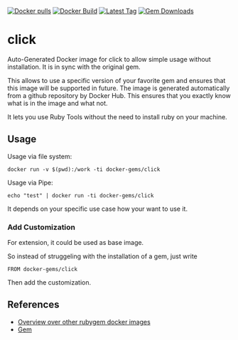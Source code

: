 [![Docker pulls](https://img.shields.io/docker/pulls/rubygem/click.svg)](https://hub.docker.com/r/rubygem/click/)
[![Docker Build](https://img.shields.io/docker/automated/rubygem/click.svg)](https://hub.docker.com/r/rubygem/click/)
[![Latest Tag](https://img.shields.io/github/tag/docker-rubygem/click.svg)](https://hub.docker.com/r/rubygem/click/)
[![Gem Downloads](https://img.shields.io/gem/dt/click.svg)](https://rubygems.org/gems/click/)
# click

Auto-Generated Docker image for click to allow simple usage without installation.
It is in sync with the original gem.

This allows to use a specific version of your favorite gem and ensures that this image will be supported in future.
The image is generated automatically from a github repository by Docker Hub.
This ensures that you exactly know what is in the image and what not.

It lets you use Ruby Tools without the need to install ruby on your machine.

## Usage

Usage via file system:

`docker run -v $(pwd):/work -ti docker-gems/click`

Usage via Pipe:

`echo "test" | docker run -ti docker-gems/click`

It depends on your specific use case how your want to use it.

### Add Customization

For extension, it could be used as base image.

So instead of struggeling with the installation of a gem, just write

`FROM docker-gems/click`

Then add the customization.

## References

 - [Overview over other rubygem docker images](https://github.com/thinkbot/docker-rubygem)
 - [Gem](https://rubygems.org/gems/click/)
